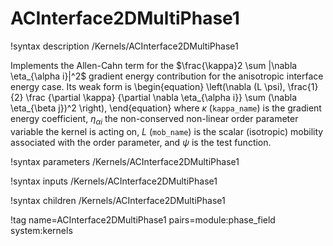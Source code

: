 # ACInterface2DMultiPhase1

!syntax description /Kernels/ACInterface2DMultiPhase1

Implements the Allen-Cahn term for the $\frac{\kappa}2 \sum |\nabla \eta_{\alpha i}|^2$ gradient
energy contribution for the anisotropic interface energy case. Its weak form is
\begin{equation}
\left(\nabla (L \psi), \frac{1}{2} \frac {\partial \kappa} {\partial \nabla \eta_{\alpha i}} \sum (\nabla \eta_{\beta j})^2  \right),
\end{equation}
where $\kappa$ (`kappa_name`) is the gradient energy coefficient, $\eta_{\alpha i}$ the non-conserved
non-linear order parameter variable the kernel is acting on, $L$ (`mob_name`) is
the scalar (isotropic) mobility associated with the order parameter, and $\psi$
is the test function.

!syntax parameters /Kernels/ACInterface2DMultiPhase1

!syntax inputs /Kernels/ACInterface2DMultiPhase1

!syntax children /Kernels/ACInterface2DMultiPhase1

!tag name=ACInterface2DMultiPhase1 pairs=module:phase_field system:kernels
